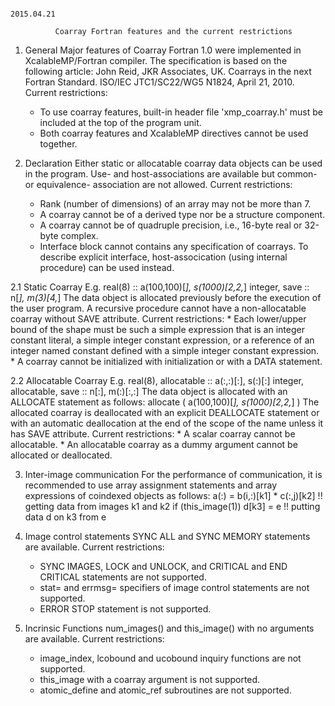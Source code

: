                                                                       2015.04.21

              Coarray Fortran features and the current restrictions

1. General
  Major features of Coarray Fortran 1.0 were implemented in XcalableMP/Fortran 
  compiler. The specification is based on the following article:
    John Reid, JKR Associates, UK. Coarrays in the next Fortran Standard.
    ISO/IEC JTC1/SC22/WG5 N1824, April 21, 2010.
  Current restrictions:
    * To use coarray features, built-in header file 'xmp_coarray.h' must be 
      included at the top of the program unit.
    * Both coarray features and XcalableMP directives cannot be used together.
    
2. Declaration
  Either static or allocatable coarray data objects can be used in the program. 
  Use- and host-associations are available but common- or equivalence-
  association are not allowed.
  Current restrictions:
    * Rank (number of dimensions) of an array may not be more than 7.
    * A coarray cannot be of a derived type nor be a structure component.
    * A coarray cannot be of quadruple precision, i.e., 16-byte real or 32-byte 
      complex.
    * Interface block cannot contains any specification of coarrays. To describe
      explicit interface, host-assocication (using internal procedure) can be 
      used instead.
      
2.1  Static Coarray
  E.g.
      real(8) :: a(100,100)[*], s(1000)[2,2,*]
      integer, save :: n[*], m(3)[4,*]
  The data object is allocated previously before the execution of the user 
  program.  A recursive procedure cannot have a non-allocatable coarray without 
  SAVE attribute.
  Current restrictions:
    * Each lower/upper bound of the shape must be such a simple expression that 
      is an integer constant literal, a simple integer constant expression, or a 
      reference of an integer named constant defined with a simple integer 
      constant expression.
    * A coarray cannot be initialized with initialization or with a DATA 
      statement.
    
2.2  Allocatable Coarray
  E.g.
      real(8), allocatable :: a(:,:)[:], s(:)[:]
      integer, allocatable, save :: n[:], m(:)[:,:]
  The data object is allocated with an ALLOCATE statement as follows:
      allocate ( a(100,100)[*], s(1000)[2,2,*] )
  The allocated coarray is deallocated with an explicit DEALLOCATE statement or 
  with an automatic deallocation at the end of the scope of the name unless it 
  has SAVE attribute.
  Current restrictions:
    * A scalar coarray cannot be allocatable.
    * An allocatable coarray as a dummy argument cannot be allocated or 
      deallocated.
    
3. Inter-image communication
  For the performance of communication, it is recommended to use array assignment
  statements and array expressions of coindexed objects as follows:
      a(:) = b(i,:)[k1] * c(:,j)[k2]    !! getting data from images k1 and k2
      if (this_image(1))  d[k3] = e     !! putting data d on k3 from e
  
4. Image control statements
  SYNC ALL and SYNC MEMORY statements are available.
  Current restrictions:
    * SYNC IMAGES, LOCK and UNLOCK, and CRITICAL and END CRITICAL statements are 
      not supported.
    * stat= and errmsg= specifiers of image control statements are not supported.
    * ERROR STOP statement is not supported.
    
5. Incrinsic Functions
  num_images() and this_image() with no arguments are available.
  Current restrictions:
    * image_index, lcobound and ucobound inquiry functions are not supported.
    * this_image with a coarray argument is not supported.
    * atomic_define and atomic_ref subroutines are not supported.

